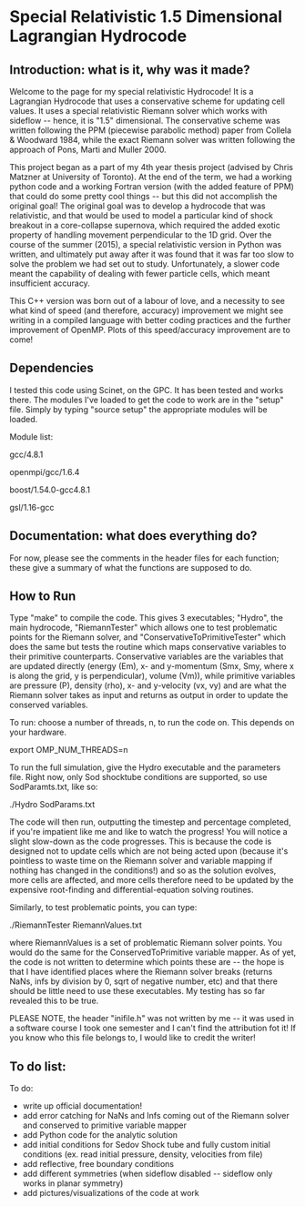 # Special Relativistic 1.5 Dimensional Lagrangian Hydrocode

## Introduction: what is it, why was it made?
Welcome to the page for my special relativistic Hydrocode! It is a Lagrangian Hydrocode that uses a conservative scheme for updating cell values. It uses a special relativistic Riemann solver which works with sideflow -- hence, it is "1.5" dimensional. The conservative scheme was written following the PPM (piecewise parabolic method) paper from Collela & Woodward 1984, while the exact Riemann solver was written following the approach of Pons, Marti and Muller 2000.

This project began as a part of my 4th year thesis project (advised by Chris Matzner at University of Toronto). At the end of the term, we had a working python code and a working Fortran version (with the added feature of PPM) that could do some pretty cool things -- but this did not accomplish the original goal! The original goal was to develop a hydrocode that was relativistic, and that would be used to model a particular kind of shock breakout in a core-collapse supernova, which required the added exotic property of handling movement perpendicular to the 1D grid. Over the course of the summer (2015), a special relativistic version in Python was written, and ultimately put away after it was found that it was far too slow to solve the problem we had set out to study. Unfortunately, a slower code meant the capability of dealing with fewer particle cells, which meant insufficient accuracy.

This C++ version was born out of a labour of love, and a necessity to see what kind of speed (and therefore, accuracy) improvement we might see writing in a compiled language with better coding practices and the further improvement of OpenMP. 
Plots of this speed/accuracy improvement are to come!

## Dependencies
I tested this code using Scinet, on the GPC. It has been tested and works there. The modules I've loaded to get the code to work are in the "setup" file. Simply by typing "source setup" the appropriate modules will be loaded. 

Module list:

gcc/4.8.1

openmpi/gcc/1.6.4

boost/1.54.0-gcc4.8.1

gsl/1.16-gcc

## Documentation: what does everything do?
For now, please see the comments in the header files for each function; these give a summary of what the functions are supposed to do.

## How to Run
Type "make" to compile the code. This gives 3 executables; "Hydro", the main hydrocode, "RiemannTester" which allows one to test problematic points for the Riemann solver, and "ConservativeToPrimitiveTester" which does the same but tests the routine which maps conservative variables to their primitive counterparts. Conservative variables are the variables that are updated directly (energy (Em), x- and y-momentum (Smx, Smy, where x is along the grid, y is perpendicular), volume (Vm)), while primitive variables are pressure (P), density (rho), x- and y-velocity (vx, vy) and are what the Riemann solver takes as input and returns as output in order to update the conserved variables. 

To run:
choose a number of threads, n, to run the code on. This depends on your hardware.

export OMP_NUM_THREADS=n

To run the full simulation, give the Hydro executable and the parameters file. Right now, only Sod shocktube conditions are supported, so use SodParamts.txt, like so:

./Hydro SodParams.txt 

The code will then run, outputting the timestep and percentage completed, if you're impatient like me and like to watch the progress! You will notice a slight slow-down as the code progresses. This is because the code is designed not to update cells which are not being acted upon (because it's pointless to waste time on the Riemann solver and variable mapping if nothing has changed in the conditions!) and so as the solution evolves, more cells are affected, and more cells therefore need to be updated by the expensive root-finding and differential-equation solving routines.

Similarly, to test problematic points, you can type:

./RiemannTester RiemannValues.txt

where RiemannValues is a set of problematic Riemann solver points. You would do the same for the ConservedToPrimitive variable mapper. As of yet, the code is not written to determine which points these are -- the hope is that I have identified places where the Riemann solver breaks (returns NaNs, infs by division by 0, sqrt of negative number, etc) and that there should be little need to use these executables. My testing has so far revealed this to be true. 

PLEASE NOTE, the header "inifile.h" was not written by me -- it was used in a software course I took one semester and I can't find the attribution fot it! If you know who this file belongs to, I would like to credit the writer!

## To do list:
To do:
- write up official documentation!
- add error catching for NaNs and Infs coming out of the Riemann solver and conserved to primitive variable mapper
- add Python code for the analytic solution
- add initial conditions for Sedov Shock tube and fully custom initial conditions (ex. read initial pressure, density, velocities from file)
- add reflective, free boundary conditions
- add different symmetries (when sideflow disabled -- sideflow only works in planar symmetry)
- add pictures/visualizations of the code at work


